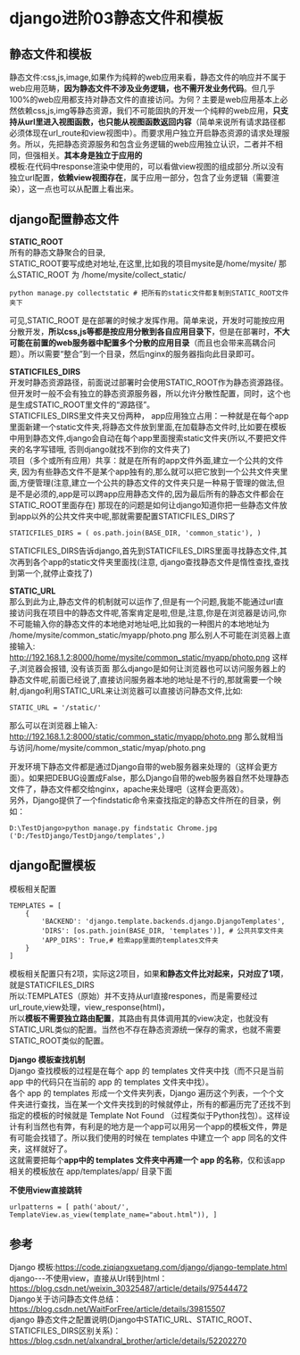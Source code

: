 # django进阶03静态文件和模板
## 静态文件和模板
静态文件:css,js,image,如果作为纯粹的web应用来看，静态文件的响应并不属于web应用范畴，**因为静态文件不涉及业务逻辑，也不需开发业务代码**。但几乎100%的web应用都支持对静态文件的直接访问。为何？主要是web应用基本上必然依赖css,js,img等静态资源，我们不可能固执的开发一个纯粹的web应用，**只支持从url里进入视图函数，也只能从视图函数返回内容**（简单来说所有请求路径都必须体现在url_route和view视图中）。而要求用户独立开启静态资源的请求处理服务。所以，先把静态资源服务和包含业务逻辑的web应用独立认识，二者并不相同，但强相关。**其本身是独立于应用的**   
模板:在代码中response渲染中使用的，可以看做view视图的组成部分.所以没有独立url配置，**依赖view视图存在**，属于应用一部分，包含了业务逻辑（需要渲染），这一点也可以从配置上看出来。   

## django配置静态文件
**STATIC_ROOT**  
所有的静态文静聚合的目录,  
STATIC_ROOT要写成绝对地址,在这里,比如我的项目mysite是/home/mysite/ 那么STATIC_ROOT 为 /home/mysite/collect_static/   
```
python manage.py collectstatic # 把所有的static文件都复制到STATIC_ROOT文件夹下
```
可见,STATIC_ROOT 是在部署的时候才发挥作用。简单来说，开发时可能按应用分散开发，**所以css,js等都是按应用分散到各自应用目录下**，但是在部署时，**不大可能在前置的web服务器中配置多个分散的应用目录**（而且也会带来高耦合问题）。所以需要“整合”到一个目录，然后nginx的服务器指向此目录即可。  


**STATICFILES_DIRS**  
开发时静态资源路径，前面说过部署时会使用STATIC_ROOT作为静态资源路径。但开发时一般不会有独立的静态资源服务器，所以允许分散性配置，同时，这个也是生成STATIC_ROOT里文件的“源路径”。  
STATICFILES_DIRS里文件夹又份两种，
app应用独立占用：一种就是在每个app里面新建一个static文件夹,将静态文件放到里面,在加载静态文件时,比如要在模板中用到静态文件,django会自动在每个app里面搜索static文件夹(所以,不要把文件夹的名字写错哦, 否则django就找不到你的文件夹了)  
项目（多个或所有应用）共享：就是在所有的app文件外面,建立一个公共的文件夹, 因为有些静态文件不是某个app独有的,那么就可以把它放到一个公共文件夹里面,方便管理(注意,建立一个公共的静态文件的文件夹只是一种易于管理的做法,但是不是必须的,app是可以跨app应用静态文件的,因为最后所有的静态文件都会在STATIC_ROOT里面存在) 那现在的问题是如何让django知道你把一些静态文件放到app以外的公共文件夹中呢,那就需要配置STATICFILES_DIRS了  
```
STATICFILES_DIRS = ( os.path.join(BASE_DIR, 'common_static'), ) 
```
STATICFILES_DIRS告诉django,首先到STATICFILES_DIRS里面寻找静态文件,其次再到各个app的static文件夹里面找(注意, django查找静态文件是惰性查找,查找到第一个,就停止查找了)  

**STATIC_URL**  
那么到此为止,静态文件的机制就可以运作了,但是有一个问题,我能不能通过url直接访问我在项目中的静态文件呢,答案肯定是啦,但是,注意,你是在浏览器是访问,你不可能输入你的静态文件的本地绝对地址吧,比如我的一种图片的本地地址为 /home/mysite/common_static/myapp/photo.png 那么别人不可能在浏览器上直接输入: http://192.168.1.2:8000/home/mysite/common_static/myapp/photo.png 这样子,浏览器会报错, 没有该页面 那么django是如何让浏览器也可以访问服务器上的静态文件呢,前面已经说了,直接访问服务器本地的地址是不行的,那就需要一个映射,django利用STATIC_URL来让浏览器可以直接访问静态文件,比如:  
```
STATIC_URL = '/static/' 
```
那么可以在浏览器上输入: http://192.168.1.2:8000/static/common_static/myapp/photo.png 那么就相当与访问/home/mysite/common_static/myap/photo.png   

开发环境下静态文件都是通过Django自带的web服务器来处理的（这样会更方面）。如果把DEBUG设置成False，那么Django自带的web服务器自然不处理静态文件了，静态文件都交给nginx，apache来处理吧（这样会更高效）。  
另外，Django提供了一个findstatic命令来查找指定的静态文件所在的目录，例如：  
```
D:\TestDjango>python manage.py findstatic Chrome.jpg ('D:/TestDjango/TestDjango/templates',)
```

## django配置模板
模板相关配置  
```
TEMPLATES = [
    {
        'BACKEND': 'django.template.backends.django.DjangoTemplates',
        'DIRS': [os.path.join(BASE_DIR, 'templates')], # 公共共享文件夹
        'APP_DIRS': True,# 检索app里面的templates文件夹
    }
]
```
模板相关配置只有2项，实际这2项目，如果**和静态文件比对起来，只对应了1项**，就是STATICFILES_DIRS  
所以:TEMPLATES（原始）并不支持从url直接respones，而是需要经过url_route,view处理，view_response(html)，  
所以**模板不需要独立路由配置**，其路由有具体调用其的view决定，也就没有STATIC_URL类似的配置。当然也不存在静态资源统一保存的需求，也就不需要STATIC_ROOT类似的配置。  

**Django 模板查找机制**  
Django 查找模板的过程是在每个 app 的 templates 文件夹中找（而不只是当前 app 中的代码只在当前的 app 的 templates 文件夹中找）。  
各个 app 的 templates 形成一个文件夹列表，Django 遍历这个列表，一个个文件夹进行查找，当在某一个文件夹找到的时候就停止，所有的都遍历完了还找不到指定的模板的时候就是 Template Not Found （过程类似于Python找包）。这样设计有利当然也有弊，有利是的地方是一个app可以用另一个app的模板文件，弊是有可能会找错了。所以我们使用的时候在 templates 中建立一个 app 同名的文件夹，这样就好了。  
这就需要把每个**app中的 templates 文件夹中再建一个 app 的名称**，仅和该app相关的模板放在 app/templates/app/ 目录下面  


**不使用view直接跳转**  
```
urlpatterns = [ path('about/', TemplateView.as_view(template_name="about.html")), ]
```
## 参考  
Django 模板:https://code.ziqiangxuetang.com/django/django-template.html  
django---不使用view，直接从Url转到html：https://blog.csdn.net/weixin_30325487/article/details/97544472  
Django关于访问静态文件总结：https://blog.csdn.net/WaitForFree/article/details/39815507   
django 静态文件之配置说明(Django中STATIC_URL、STATIC_ROOT、STATICFILES_DIRS区别关系)：https://blog.csdn.net/alxandral_brother/article/details/52202270  
